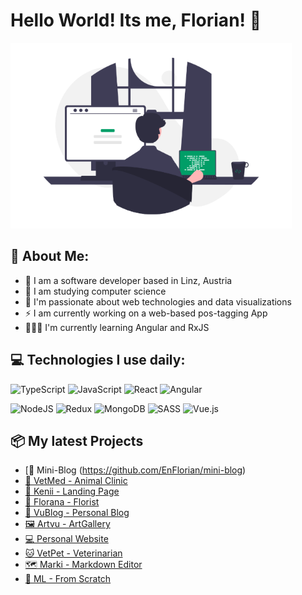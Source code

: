 # Hello World! Its me, Florian! 👋
![](assets/header-image.png)


## 🤠 About Me:
- 🏦 I am a software developer based in Linz, Austria
- 📖 I am studying computer science 
- 🚀 I'm passionate about web technologies and data visualizations 
- ⚡ I am currently working on a web-based pos-tagging App
- 👨🏼‍🎓 I'm currently learning Angular and RxJS



## 💻 Technologies I use daily:
![TypeScript](https://img.shields.io/badge/typescript-%23007ACC.svg?style=for-the-badge&logo=typescript&logoColor=white)
![JavaScript](https://img.shields.io/badge/javascript-%23323330.svg?style=for-the-badge&logo=javascript&logoColor=%23F7DF1E)
![React](https://img.shields.io/badge/react-%2320232a.svg?style=for-the-badge&logo=react&logoColor=%2361DAFB)
![Angular](https://img.shields.io/badge/angular-%23DD0031.svg?style=for-the-badge&logo=angular&logoColor=white)

![NodeJS](https://img.shields.io/badge/node.js-6DA55F?style=for-the-badge&logo=node.js&logoColor=white)
![Redux](https://img.shields.io/badge/redux-%23593d88.svg?style=for-the-badge&logo=redux&logoColor=white)
![MongoDB](https://img.shields.io/badge/MongoDB-%234ea94b.svg?style=for-the-badge&logo=mongodb&logoColor=white)
![SASS](https://img.shields.io/badge/SASS-hotpink.svg?style=for-the-badge&logo=SASS&logoColor=white)
![Vue.js](https://img.shields.io/badge/vuejs-%2335495e.svg?style=for-the-badge&logo=vuedotjs&logoColor=%234FC08D)



## 📦 My latest Projects
- [📙 Mini-Blog (https://github.com/EnFlorian/mini-blog)
- [🐶 VetMed - Animal Clinic](https://github.com/EnFlorian/vetmed)
- [🎨 Kenii - Landing Page](https://github.com/EnFlorian/kenii-landing-page)
- [🌷 Florana - Florist](https://github.com/EnFlorian/florana)
- [🧮 VuBlog - Personal Blog](https://github.com/EnFlorian/vublog)
- [🖼 Artvu - ArtGallery](https://github.com/EnFlorian/artvu-ecom)
- [💻 Personal Website](https://github.com/EnFlorian/personal-website)
- [🐱 VetPet - Veterinarian](https://github.com/EnFlorian/vetpet)
- [🗺️ Marki - Markdown Editor](https://github.com/EnFlorian/markii-markdown-editor)
- [🔢 ML - From Scratch](https://github.com/EnFlorian/ML-Projects)
